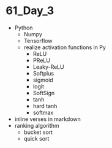 # 61_Day_3

- Python
  - Numpy
  - Tensorflow
  - realize activation functions in Py
    - ReLU
    - PReLU
    - Leaky-ReLU
    - Softplus
    - sigmoid
    - logit
    - SoftSign
    - tanh
    - hard tanh
    - softmax
- inline verses in markdown
- ranking algorithm
  - bucket sort
  - quick sort